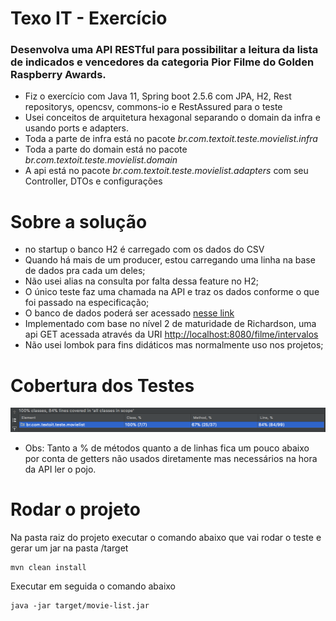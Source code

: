 # Texo IT - Exercício

### Desenvolva uma API RESTful para possibilitar a leitura da lista de indicados e vencedores da categoria Pior Filme do Golden Raspberry Awards.


* Fiz o exercício com Java 11, Spring boot 2.5.6 com JPA, H2, Rest repositorys, opencsv, commons-io e RestAssured para o teste
* Usei conceitos de arquitetura hexagonal separando o domain da infra e usando ports e adapters.
* Toda a parte de infra está no pacote *br.com.textoit.teste.movielist.infra*
* Toda a parte do domain está no pacote *br.com.textoit.teste.movielist.domain*
* A api está no pacote *br.com.textoit.teste.movielist.adapters* com seu Controller, DTOs e configurações


# Sobre a solução

 * no startup o banco H2 é carregado com os dados do CSV
 * Quando há mais de um producer, estou carregando uma linha na base de dados pra cada um deles;
 * Não usei alias na consulta por falta dessa feature no H2;
 * O único teste faz uma chamada na API e traz os dados conforme o que foi passado na especificação;
 * O banco de dados poderá ser acessado [nesse link](http://localhost:8080/h2-console)
 * Implementado com base no nível 2 de maturidade de Richardson, uma api GET acessada através da URI [http://localhost:8080/filme/intervalos](http://localhost:8080/filme/intervalos)
 * Não usei lombok para fins didáticos mas normalmente uso nos projetos;

# Cobertura dos Testes

![Cobertura dos testes](img/cobertura-testes.png)
* Obs: Tanto a % de métodos quanto a de linhas fica um pouco abaixo por conta de getters não usados diretamente mas necessários na hora da API ler o pojo.

# Rodar o projeto

Na pasta raiz do projeto executar o comando abaixo que vai rodar o teste e gerar um jar na pasta /target

```
mvn clean install
```

Executar em seguida o comando abaixo

```
java -jar target/movie-list.jar
```

